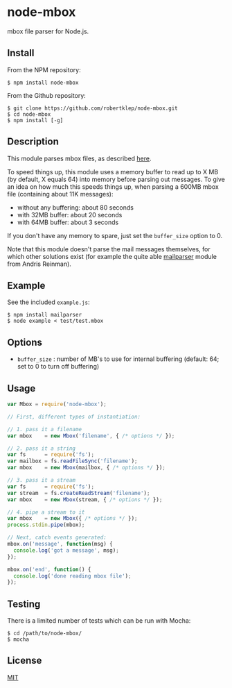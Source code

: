 node-mbox
=========

mbox file parser for Node.js.

Install
-------
From the NPM repository:
```
$ npm install node-mbox
```

From the Github repository:
```
$ git clone https://github.com/robertklep/node-mbox.git
$ cd node-mbox
$ npm install [-g]
```

Description
-----------
This module parses mbox files, as described [here](http://qmail.org./man/man5/mbox.html).

To speed things up, this module uses a memory buffer to read up to X MB (by
default, X equals 64) into memory before parsing out messages. To give an
idea on how much this speeds things up, when parsing a 600MB mbox file
(containing about 11K messages):

*  without any buffering: about 80 seconds
*  with 32MB buffer: about 20 seconds
*  with 64MB buffer:  about 3 seconds

If you don't have any memory to spare, just set the `buffer_size` option
to 0.

Note that this module doesn't parse the mail messages themselves, for which
other solutions exist (for example the quite able
[mailparser](https://github.com/andris9/mailparser) module from Andris
Reinman).

Example
-------
See the included `example.js`:
```
$ npm install mailparser
$ node example < test/test.mbox
```

Options
-------

*  `buffer_size` : number of MB's to use for internal buffering (default: 64; set to 0 to turn off buffering)

Usage
-----
```javascript
var Mbox = require('node-mbox');

// First, different types of instantiation:

// 1. pass it a filename
var mbox    = new Mbox('filename', { /* options */ });

// 2. pass it a string
var fs      = require('fs');
var mailbox = fs.readFileSync('filename');
var mbox    = new Mbox(mailbox, { /* options */ });

// 3. pass it a stream
var fs      = require('fs');
var stream  = fs.createReadStream('filename');
var mbox    = new Mbox(stream, { /* options */ });

// 4. pipe a stream to it
var mbox    = new Mbox({ /* options */ });
process.stdin.pipe(mbox);

// Next, catch events generated:
mbox.on('message', function(msg) {
  console.log('got a message', msg);
});

mbox.on('end', function() {
  console.log('done reading mbox file');
});
```

Testing
-------
There is a limited number of tests which can be run with Mocha:
```
$ cd /path/to/node-mbox/
$ mocha
```

License
-------
[MIT](https://raw.github.com/robertklep/node-mbox/master/LICENSE)
